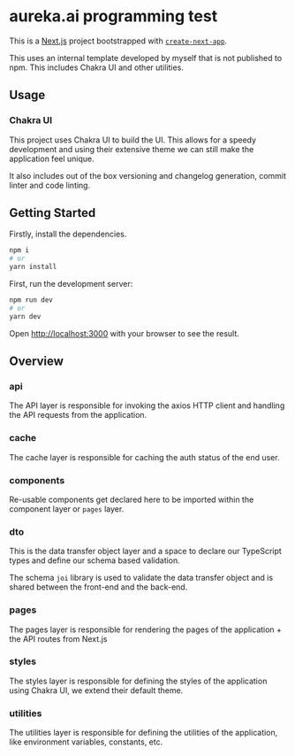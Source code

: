 # aureka.ai programming test

This is a [Next.js](https://nextjs.org/) project bootstrapped with [`create-next-app`](https://github.com/vercel/next.js/tree/canary/packages/create-next-app).

This uses an internal template developed by myself that is not published to npm. This includes Chakra UI and other utilities. 

## Usage

### Chakra UI

This project uses Chakra UI to build the UI. This allows for a speedy development and using their extensive theme we can still make the application feel unique.

It also includes out of the box versioning and changelog generation, commit linter and code linting.

## Getting Started

Firstly, install the dependencies.

```bash
npm i
# or 
yarn install 
```

First, run the development server:

```bash
npm run dev
# or
yarn dev
```

Open [http://localhost:3000](http://localhost:3000) with your browser to see the result.

## Overview

### api

The API layer is responsible for invoking the axios HTTP client and handling the API requests from the application.

### cache

The cache layer is responsible for caching the auth status of the end user.

### components

Re-usable components get declared here to be imported within the component layer or `pages` layer.

### dto

This is the data transfer object layer and a space to declare our TypeScript types and define our schema based validation.

The schema `joi` library is used to validate the data transfer object and is shared between the front-end and the back-end.

### pages

The pages layer is responsible for rendering the pages of the application + the API routes from Next.js

### styles

The styles layer is responsible for defining the styles of the application using Chakra UI, we extend their default theme.

### utilities

The utilities layer is responsible for defining the utilities of the application, like environment variables, constants, etc.

